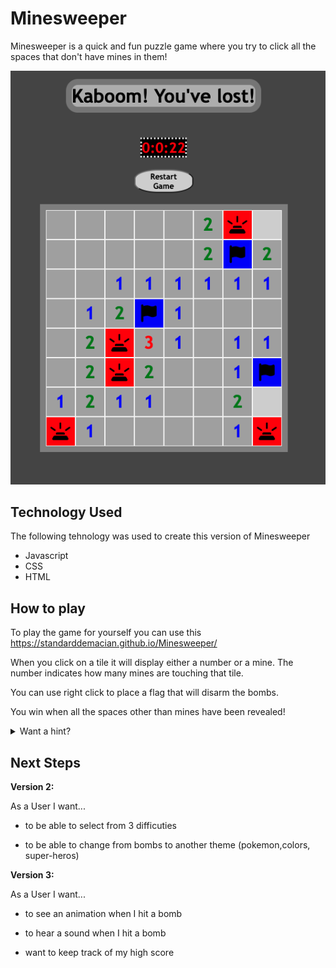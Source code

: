 Minesweeper
================

Minesweeper is a quick and fun puzzle game where you try to click all the spaces that don't have mines in them!

![Minesweeper](Minesweeper.png)


## Technology Used

The following tehnology was used to create this version of Minesweeper

- Javascript
- CSS
- HTML

## How to play

To play the game for yourself you can use this https://standarddemacian.github.io/Minesweeper/

When you click on a tile it will display either a number or a mine. The number indicates how many mines are touching that tile. 

You can use right click to place a flag that will disarm the bombs. 

You win when all the spaces other than mines have been revealed!

<details>
<summary>Want a hint?</summary>
<br>
The corners are the best way to be certain of a mine!
</details>

## Next Steps

**Version 2:**

As a User I want...

- to be able to select from 3 difficuties

- to be able to change from bombs to another theme (pokemon,colors, super-heros)


**Version 3:** 

As a User I want...

- to see an animation when I hit a bomb

- to hear a sound when I hit a bomb

- want to keep track of my high score
